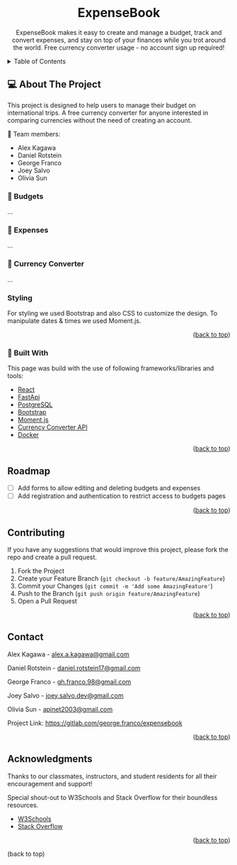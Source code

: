 <br />
<div align="center">

  <h1 align="center">ExpenseBook</h1>

  <p align="center">
    ExpenseBook makes it easy to create and manage a budget, track and convert expenses, and stay on top of your finances while you trot around the world.
    Free currency converter usage - no account sign up required!
  </p>
</div>


<details>
  <summary>Table of Contents</summary>
  <ol>
    <li>
      <a href="#about-the-project">About The Project</a>
      <ul>
        <li><a href="#built-with">Built With</a></li>
      </ul>
    </li>
    <li><a href="#roadmap">Roadmap</a></li>
    <li><a href="#contributing">Contributing</a></li>
    <li><a href="#contact">Contact</a></li>
    <li><a href="#acknowledgments">Acknowledgments</a></li>
  </ol>
</details>


## 💻 About The Project

This project is designed to help users to manage their budget on international trips. A free currency converter for anyone interested in comparing currencies without the need of creating an account.

🧠 Team members:

- Alex Kagawa
- Daniel Rotstein
- George Franco
- Joey Salvo
- Olivia Sun


### 📌 Budgets

...


### 📌 Expenses

...


### 📌 Currency Converter

...


### Styling

For styling we used Bootstrap and also CSS to customize the design.
To manipulate dates & times we used Moment.js.

<p align="right">(<a href="#readme-top">back to top</a>)</p>

### 🚀 Built With

This page was build with the use of following frameworks/libraries and tools:

- [React][react-url]
- [FastApi][fastapi-url]
- [PostgreSQL][postgresql-url]
- [Bootstrap][bootstrap-url]
- [Moment.js][moment.js-url]
- [Currency Converter API][currency-converter-url]
- [Docker][docker-url]

<p align="right">(<a href="#readme-top">back to top</a>)</p>


## Roadmap

- [ ] Add forms to allow editing and deleting budgets and expenses 
- [ ] Add registration and authentication to restrict access to budgets pages

<p align="right">(<a href="#readme-top">back to top</a>)</p>


## Contributing

If you have any suggestions that would improve this project, please fork the repo and create a pull request.

1. Fork the Project
2. Create your Feature Branch (`git checkout -b feature/AmazingFeature`)
3. Commit your Changes (`git commit -m 'Add some AmazingFeature'`)
4. Push to the Branch (`git push origin feature/AmazingFeature`)
5. Open a Pull Request

<p align="right">(<a href="#readme-top">back to top</a>)</p>


## Contact

Alex Kagawa - alex.a.kagawa@gmail.com

Daniel Rotstein - daniel.rotstein17@gmail.com

George Franco - gh.franco.98@gmail.com

Joey Salvo - joey.salvo.dev@gmail.com

Olivia Sun - apinet2003@gmail.com

Project Link: https://gitlab.com/george.franco/expensebook

<p align="right">(<a href="#readme-top">back to top</a>)</p>


## Acknowledgments

Thanks to our classmates, instructors, and student residents for all their encouragement and support!

Special shout-out to W3Schools and Stack Overflow for their boundless resources.

- [W3Schools](https://w3schools.com/)
- [Stack Overflow](https://stackoverflow.com/)

<p align="right">(<a href="#readme-top">back to top</a>)</p>

[react-url]: https://reactjs.org/
[fastapi-url]: https://fastapi.tiangolo.com/
[postgresql-url]: https://www.postgresql.org/
[bootstrap-url]: https://getbootstrap.com
[moment.js-url]: https://momentjs.com/
[currency-converter-url]: https://exchangerate.host/
[docker-url]: https://docker.com/

(back to top)
